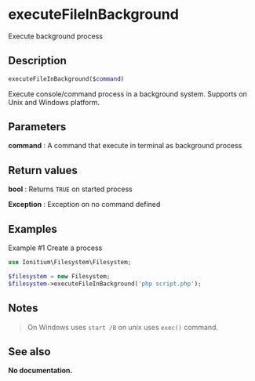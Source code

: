 # executeFileInBackground

Execute background process

## Description

```php
executeFileInBackground($command)
```

Execute console/command process in a background system. Supports on Unix and Windows platform.

## Parameters

__command__
: A command that execute in terminal as background process
  
## Return values

__bool__
: Returns `TRUE` on started process

__Exception__
: Exception on no command defined

## Examples

Example #1 Create a process
```php
use Ionitium\Filesystem\Filesystem;

$filesystem = new Filesystem;
$filesystem->executeFileInBackground('php script.php');
```

## Notes

> On Windows uses `start /B` on unix uses `exec()` command.

## See also

__No documentation.__
